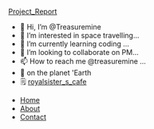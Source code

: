 [Project_Report](https://github.com/users/Treasuremine/projects/1?pane=info"@embed")

- 👋 Hi, I’m @Treasuremine
- 👀 I’m interested in space travelling...
- 🌱 I’m currently learning coding ...
- 💞️ I’m looking to collaborate on PM...
- 📫 How to reach me @treasuremine ...  
- 🍂 on the planet 'Earth  
- 🗒️ [royalsister_s_cafe](https://github.com/Treasuremine/royalsister_s_cafe/)
<!---
Treasuremine/Treasuremine is a ✨ special ✨ repository because its `README.md` (this file) appears on your GitHub profile.
You can click the Preview link to take a look at your changes.
--->
<nav>
  <ul>
    <li><a href="#">Home</a></li>
    <li><a href="#">About</a></li>
    <li><a href="#">Contact</a></li>
  </ul>
</nav>
<!--
  Copyright 2021 Google LLC

  Licensed under the Apache License, Version 2.0 (the "License");
  you may not use this file except in compliance with the License.
  You may obtain a copy of the License at

      https://www.apache.org/licenses/LICENSE-2.0

  Unless required by applicable law or agreed to in writing, software
  distributed under the License is distributed on an "AS IS" BASIS,
  WITHOUT WARRANTIES OR CONDITIONS OF ANY KIND, either express or implied.
  See the License for the specific language governing permissions and
  limitations under the License.
-->
<!DOCTYPE html>
<html>
  <head>
    <title>Locator</title>
<base href="http://google.co.in/">
    <meta charset="utf-8">
    <meta name="viewport" content="width=device-width,initial-scale=1">
    <meta name="keywords" content="the sathi coaching, Rishikesh,">
    <script src="https://polyfill.io/v3/polyfill.min.js?features=default"></script>
    <script src="https://ajax.googleapis.com/ajax/libs/handlebars/4.7.7/handlebars.min.js"></script>
    <link href="https://fonts.googleapis.com/css?family=Roboto" rel="stylesheet">
    

    <style>
      html,
      body {
        height: 100%;
        margin: 0;
        padding: 0;
      }

      #map-container {
        width: 100%;
        height: 100%;
        position: relative;
        font-family: "Roboto", sans-serif;
        box-sizing: border-box;
      }

      #map-container a {
        text-decoration: none;
        color: #1967d2;
      }

      #map-container button {
        background: none;
        color: inherit;
        border: none;
        padding: 0;
        font: inherit;
        font-size: inherit;
        cursor: pointer;
      }

      #gmp-map {
        position: absolute;
        left: 25em;
        top: 0;
        right: 0;
        bottom: 0;
      }

      #locations-panel {
        position: absolute;
        left: 0;
        width: 25em;
        top: 0;
        bottom: 0;
        overflow-y: auto;
        background: white;
        padding: 0.5em;
        box-sizing: border-box;
      }

      @media only screen and (max-width: 876px) {
        #gmp-map {
          left: 0;
          bottom: 50%;
        }

        #locations-panel {
          top: 50%;
          right: 0;
          width: unset;
        }
      }

      #locations-panel-list > header {
        padding: 1.4em 1.4em 0 1.4em;
      }

      #locations-panel-list h1.search-title {
        font-size: 1em;
        font-weight: 500;
        margin: 0;
      }

      #locations-panel-list h1.search-title > img {
        vertical-align: bottom;
        margin-top: -1em;
      }

      #locations-panel-list .search-input {
        width: 100%;
        margin-top: 0.8em;
        position: relative;
      }

      #locations-panel-list .search-input input {
        width: 100%;
        border: 1px solid rgba(0, 0, 0, 0.2);
        border-radius: 0.3em;
        height: 2.2em;
        box-sizing: border-box;
        padding: 0 2.5em 0 1em;
        font-size: 1em;
      }

      #locations-panel-list .search-input-overlay {
        position: absolute;
      }

      #locations-panel-list .search-input-overlay.search {
        right: 2px;
        top: 2px;
        bottom: 2px;
        width: 2.4em;
      }

      #locations-panel-list .search-input-overlay.search button {
        width: 100%;
        height: 100%;
        border-radius: 0.2em;
        color: black;
        background: transparent;
      }

      #locations-panel-list .search-input-overlay.search .icon {
        margin-top: 0.05em;
        vertical-align: top;
      }

      #locations-panel-list .section-name {
        font-weight: 500;
        font-size: 0.9em;
        margin: 1.8em 0 1em 1.5em;
      }

      #locations-panel-list .location-result {
        position: relative;
        padding: 0.8em 3.5em 0.8em 1.4em;
        border-bottom: 1px solid rgba(0, 0, 0, 0.12);
        cursor: pointer;
      }

      #locations-panel-list .location-result:first-of-type {
        border-top: 1px solid rgba(0, 0, 0, 0.12);
      }

      #locations-panel-list .location-result:last-of-type {
        border-bottom: none;
      }

      #locations-panel-list .location-result.selected {
        outline: 2px solid #4285f4;
      }

      #locations-panel-list button.select-location {
        margin-bottom: 0.6em;
        text-align: left;
      }

      #locations-panel-list .location-result h2.name {
        font-size: 1em;
        font-weight: 500;
        margin: 0;
      }

      #locations-panel-list .location-result .address {
        font-size: 0.9em;
        margin-bottom: 0.5em;
      }

      #locations-panel-list .directions-button {
        position: absolute;
        right: 1.2em;
        top: 2.3em;
      }

      #locations-panel-list .directions-button-background:hover {
        fill: rgba(116,120,127,0.1);
      }

      #locations-panel-list .directions-button-background {
        fill: rgba(255,255,255,0.01);
      }

      #locations-panel-list .location-result .distance {
        position: absolute;
        top: 0.9em;
        right: 0;
        text-align: center;
        font-size: 0.9em;
        width: 5em;
      }

      #locations-panel-list .option-container {
        display: inline-block;
        margin: 0.2em 0;
        position: relative;
      }

      #locations-panel-list .option-container button:hover,
      #locations-panel-list .option-container a:hover {
        background-color: #f1f3f4;
      }

      #locations-panel-list .option {
        border: 1px solid #bdc1c6;
        border-radius: 0.9em;
        color: #1967d2;
        font-size: 0.9em;
        font-weight: 500;
        padding: 0.3em 0;
      }

      #locations-panel-list .option > span {
        margin: 0 0.9em;
      }

      #locations-panel-list .action-button .option {
        align-items: center;
        display: flex;
      }

      #locations-panel-list .action-button img {
        /* Match link color #1967d2 */
        filter: invert(30%) sepia(67%) saturate(7379%) hue-rotate(209deg) brightness(95%) contrast(80%);
        height: 1.5em;
        margin: -0.2em;
        width: 2.5em;
      }

      #locations-panel-list .action-button .open-icon {
        height: 1.2em;
      }

      #locations-panel-list .split-action-button {
        display: flex;
      }

      #locations-panel-list .split-action-button .option:first-child {
        border-radius: 0.9em 0 0 0.9em;
      }

      #locations-panel-list .split-action-button .option:last-child {
        border-radius: 0 0.9em 0.9em 0;
        margin-left: -1px;
      }

      #locations-panel-list .action-button:not(.split-action-button) span {
        margin-right: 0.3em;
      }

      #locations-panel-list .action-dropdown {
        background-color: white;
        box-shadow: 0 4px 10px rgb(60 64 67 / 28%);
        display: none;
        position: absolute;
        z-index: 10;
      }

      #locations-panel-list .action-dropdown a {
        color: black;
        display: flex;
        line-height: 1.8em;
        padding: 0.6em 1.2em;
        white-space: nowrap;
      }

      #locations-panel-list .action-dropdown img {
        height: 1.8em;
        padding-right: 0.6em;
        width: 1.8em;
      }

      #location-results-list {
        list-style-type: none;
        margin: 0;
        padding: 0;
      }
    </style>
    <script>
      'use strict';

      /** Hide a DOM element. */
      function hideElement(el) {
        el.style.display = 'none';
      }

      /** Show a DOM element that has been hidden. */
      function showElement(el) {
        el.style.display = 'block';
      }

      /** Helper function to generate a Google Maps directions URL */
      function generateDirectionsURL(origin, destination) {
        const googleMapsUrlBase = 'https://www.google.com/maps/dir/?';
        const searchParams = new URLSearchParams('api=1');
        searchParams.append('origin', origin);
        const destinationParam = [];
        // Add title to destinationParam except in cases where Quick Builder set
        // the title to the first line of the address
        if (destination.title !== destination.address1) {
          destinationParam.push(destination.title);
        }
        destinationParam.push(destination.address1, destination.address2);
        searchParams.append('destination', destinationParam.join(','));
        return googleMapsUrlBase + searchParams.toString();
      }

      /**
       * Defines an instance of the Locator+ solution, to be instantiated
       * when the Maps library is loaded.
       */
      function LocatorPlus(configuration) {
        const locator = this;

        locator.locations = configuration.locations || [];
        locator.capabilities = configuration.capabilities || {};

        const mapEl = document.getElementById('gmp-map');
        const panelEl = document.getElementById('locations-panel');
        locator.panelListEl = document.getElementById('locations-panel-list');
        const sectionNameEl =
            document.getElementById('location-results-section-name');
        const resultsContainerEl = document.getElementById('location-results-list');

        const itemsTemplate = Handlebars.compile(
            document.getElementById('locator-result-items-tmpl').innerHTML);

        locator.searchLocation = null;
        locator.searchLocationMarker = null;
        locator.selectedLocationIdx = null;
        locator.userCountry = null;

        // Initialize the map -------------------------------------------------------
        locator.map = new google.maps.Map(mapEl, configuration.mapOptions);

        // Store selection.
        const selectResultItem = function(locationIdx, panToMarker, scrollToResult) {
          locator.selectedLocationIdx = locationIdx;
          for (let locationElem of resultsContainerEl.children) {
            locationElem.classList.remove('selected');
            if (getResultIndex(locationElem) === locator.selectedLocationIdx) {
              locationElem.classList.add('selected');
              if (scrollToResult) {
                panelEl.scrollTop = locationElem.offsetTop;
              }
            }
          }
          if (panToMarker && (locationIdx != null)) {
            locator.map.panTo(locator.locations[locationIdx].coords);
          }
        };

        // Create a marker for each location.
        const markers = locator.locations.map(function(location, index) {
          const marker = new google.maps.Marker({
            position: location.coords,
            map: locator.map,
            title: location.title,
          });
          marker.addListener('click', function() {
            selectResultItem(index, false, true);
          });
          return marker;
        });

        // Fit map to marker bounds.
        locator.updateBounds = function() {
          const bounds = new google.maps.LatLngBounds();
          if (locator.searchLocationMarker) {
            bounds.extend(locator.searchLocationMarker.getPosition());
          }
          for (let i = 0; i < markers.length; i++) {
            bounds.extend(markers[i].getPosition());
          }
          locator.map.fitBounds(bounds);
        };
        if (locator.locations.length) {
          locator.updateBounds();
        }

        // Get the distance of a store location to the user's location,
        // used in sorting the list.
        const getLocationDistance = function(location) {
          if (!locator.searchLocation) return null;

          // Use travel distance if available (from Distance Matrix).
          if (location.travelDistanceValue != null) {
            return location.travelDistanceValue;
          }

          // Fall back to straight-line distance.
          return google.maps.geometry.spherical.computeDistanceBetween(
              new google.maps.LatLng(location.coords),
              locator.searchLocation.location);
        };

        // Render the results list --------------------------------------------------
        const getResultIndex = function(elem) {
          return parseInt(elem.getAttribute('data-location-index'));
        };

        locator.renderResultsList = function() {
          let locations = locator.locations.slice();
          for (let i = 0; i < locations.length; i++) {
            locations[i].index = i;
          }
          if (locator.searchLocation) {
            sectionNameEl.textContent =
                'Nearest locations (' + locations.length + ')';
            locations.sort(function(a, b) {
              return getLocationDistance(a) - getLocationDistance(b);
            });
          } else {
            sectionNameEl.textContent = `All locations (${locations.length})`;
          }
          const resultItemContext = {locations: locations};
          resultsContainerEl.innerHTML = itemsTemplate(resultItemContext);
          for (let item of resultsContainerEl.children) {
            const resultIndex = getResultIndex(item);
            if (resultIndex === locator.selectedLocationIdx) {
              item.classList.add('selected');
            }

            const resultSelectionHandler = function() {
              if (resultIndex !== locator.selectedLocationIdx) {
                selectResultItem(resultIndex, true, false);
              }
            };

            // Clicking anywhere on the item selects this location.
            // Additionally, create a button element to make this behavior
            // accessible under tab navigation.
            item.addEventListener('click', resultSelectionHandler);
            item.querySelector('.select-location')
                .addEventListener('click', function(e) {
                  resultSelectionHandler();
                  e.stopPropagation();
                });

            // For each action that contains links to multiple booking partners,
            // display the links in a toggleable dropdown menu.
            item.querySelectorAll('.dropdown-container').forEach((containerEl) => {
              const dropdownEl = containerEl.querySelector('.action-dropdown');
              const dropdownToggleEl =
                  containerEl.querySelector('.action-dropdown-toggle');
              dropdownToggleEl.addEventListener('click', function(e) {
                // First check if any dropdown menu is open and close it.
                if (locator.openDropdownEl) {
                  hideElement(locator.openDropdownEl);
                  if (locator.openDropdownEl === dropdownEl) {
                    locator.openDropdownEl = undefined;
                    return;
                  }
                }
                showElement(dropdownEl);
                locator.openDropdownEl = dropdownEl;
              });
            });

            // Clicking the directions button will open Google Maps directions in a
            // new tab
            const origin = (locator.searchLocation != null) ?
                locator.searchLocation.location :
                '';
            const destination = locator.locations[resultIndex];
            const googleMapsUrl = generateDirectionsURL(origin, destination);
            item.querySelector('.directions-button')
                .setAttribute('href', googleMapsUrl);
          }
        };

        window.addEventListener('click', function(e) {
          // Collapse any open dropdown menu when user clicks outside it.
          if (locator.openDropdownEl && !locator.openDropdownEl.parentNode.contains(e.target)) {
            hideElement(locator.openDropdownEl);
            locator.openDropdownEl = undefined;
          }
        });

        // Optional capability initialization --------------------------------------
        initializeSearchInput(locator);
        initializeDistanceMatrix(locator);

        // Initial render of results -----------------------------------------------
        locator.renderResultsList();
      }

      /** When the search input capability is enabled, initialize it. */
      function initializeSearchInput(locator) {
        const geocodeCache = new Map();
        const geocoder = new google.maps.Geocoder();

        const searchInputEl = document.getElementById('location-search-input');
        const searchButtonEl = document.getElementById('location-search-button');

        const updateSearchLocation = function(address, location) {
          if (locator.searchLocationMarker) {
            locator.searchLocationMarker.setMap(null);
          }
          if (!location) {
            locator.searchLocation = null;
            return;
          }
          locator.searchLocation = {'address': address, 'location': location};
          locator.searchLocationMarker = new google.maps.Marker({
            position: location,
            map: locator.map,
            title: 'My location',
            icon: {
              path: google.maps.SymbolPath.CIRCLE,
              scale: 12,
              fillColor: '#3367D6',
              fillOpacity: 0.5,
              strokeOpacity: 0,
            }
          });

          // Update the locator's idea of the user's country, used for units. Use
          // `formatted_address` instead of the more structured `address_components`
          // to avoid an additional billed call.
          const addressParts = address.split(' ');
          locator.userCountry = addressParts[addressParts.length - 1];

          // Update map bounds to include the new location marker.
          locator.updateBounds();

          // Update the result list so we can sort it by proximity.
          locator.renderResultsList();

          locator.updateTravelTimes();
        };

        const geocodeSearch = function(query) {
          if (!query) {
            return;
          }

          const handleResult = function(geocodeResult) {
            searchInputEl.value = geocodeResult.formatted_address;
            updateSearchLocation(
                geocodeResult.formatted_address, geocodeResult.geometry.location);
          };

          if (geocodeCache.has(query)) {
            handleResult(geocodeCache.get(query));
            return;
          }
          const request = {address: query, bounds: locator.map.getBounds()};
          geocoder.geocode(request, function(results, status) {
            if (status === 'OK') {
              if (results.length > 0) {
                const result = results[0];
                geocodeCache.set(query, result);
                handleResult(result);
              }
            }
          });
        };

        // Set up geocoding on the search input.
        searchButtonEl.addEventListener('click', function() {
          geocodeSearch(searchInputEl.value.trim());
        });

        // Initialize Autocomplete.
        initializeSearchInputAutocomplete(
            locator, searchInputEl, geocodeSearch, updateSearchLocation);
      }

      /** Add Autocomplete to the search input. */
      function initializeSearchInputAutocomplete(
          locator, searchInputEl, fallbackSearch, searchLocationUpdater) {
        // Set up Autocomplete on the search input. Bias results to map viewport.
        const autocomplete = new google.maps.places.Autocomplete(searchInputEl, {
          types: ['geocode'],
          fields: ['place_id', 'formatted_address', 'geometry.location']
        });
        autocomplete.bindTo('bounds', locator.map);
        autocomplete.addListener('place_changed', function() {
          const placeResult = autocomplete.getPlace();
          if (!placeResult.geometry) {
            // Hitting 'Enter' without selecting a suggestion will result in a
            // placeResult with only the text input value as the 'name' field.
            fallbackSearch(placeResult.name);
            return;
          }
          searchLocationUpdater(
              placeResult.formatted_address, placeResult.geometry.location);
        });
      }

      /** Initialize Distance Matrix for the locator. */
      function initializeDistanceMatrix(locator) {
        const distanceMatrixService = new google.maps.DistanceMatrixService();

        // Annotate travel times to the selected location using Distance Matrix.
        locator.updateTravelTimes = function() {
          if (!locator.searchLocation) return;

          const units = (locator.userCountry === 'USA') ?
              google.maps.UnitSystem.IMPERIAL :
              google.maps.UnitSystem.METRIC;
          const request = {
            origins: [locator.searchLocation.location],
            destinations: locator.locations.map(function(x) {
              return x.coords;
            }),
            travelMode: google.maps.TravelMode.DRIVING,
            unitSystem: units,
          };
          const callback = function(response, status) {
            if (status === 'OK') {
              const distances = response.rows[0].elements;
              for (let i = 0; i < distances.length; i++) {
                const distResult = distances[i];
                let travelDistanceText, travelDistanceValue;
                if (distResult.status === 'OK') {
                  travelDistanceText = distResult.distance.text;
                  travelDistanceValue = distResult.distance.value;
                }
                const location = locator.locations[i];
                location.travelDistanceText = travelDistanceText;
                location.travelDistanceValue = travelDistanceValue;
              }

              // Re-render the results list, in case the ordering has changed.
              locator.renderResultsList();
            }
          };
          distanceMatrixService.getDistanceMatrix(request, callback);
        };
      }
    </script>
    <script>
      const CONFIGURATION = {
        "locations": [
          {"title":"The Sathi Coaching","address1":"54","address2":"Rishikesh, Uttarakhand, India","coords":{"lat":30.1071976,"lng":78.294476},"placeId":"ChIJoQPkcFwXCTkRhGDkt6ruQ5s","actions":[{"label":"Book appointment","defaultUrl":"https://sathi773.blogspot.com/p/booking.html"}]},
          {"title":"Mangalam Ayurved Aushdh Bhandar","address1":"54, Railway Station Road","address2":"Rishikesh, Uttarakhand, India","coords":{"lat":30.1071976,"lng":78.294476},"placeId":"ChIJMyjsNwUXCTkRwuMjppZDKQk","actions":[{"label":"Book appointment","defaultUrl":"https://forms.gle/6TDXm51hG4Mzxysu9"}]}
        ],
        "mapOptions": {"center":{"lat":38.0,"lng":-100.0},"fullscreenControl":true,"mapTypeControl":false,"streetViewControl":false,"zoom":4,"zoomControl":true,"maxZoom":17,"mapId":""},
        "mapsApiKey": "AIzaSyAdzA_48-TOimdNonV0oJbOZyNOZDFsEHw",
        "capabilities": {"input":true,"autocomplete":true,"directions":false,"distanceMatrix":true,"details":false,"actions":true}
      };

      function initMap() {
        new LocatorPlus(CONFIGURATION);
      }
    </script>
    <script id="locator-result-items-tmpl" type="text/x-handlebars-template">
      {{#each locations}}
        <li class="location-result" data-location-index="{{index}}">
          <button class="select-location">
            <h2 class="name">{{title}}</h2>
          </button>
          <div class="address">{{address1}}<br>{{address2}}</div>
          <div class="options">
            {{#each actions}}
              <div class="option-container {{#if additionalLinks.length}}dropdown-container{{/if}}">
                <div class="action-button {{#if defaultUrl}}{{#if additionalLinks.length}}split-action-button{{/if}}{{/if}}">
                  {{#if defaultUrl}}
                    <a href="{{defaultUrl}}" target="_blank" class="option">
                      <span>{{label}}</span>
                      {{#unless additionalLinks.length}}
                        <img class="open-icon" src="https://fonts.gstatic.com/s/i/googlematerialicons/open_in_new/v16/24px.svg" alt="open in new window"/>
                      {{/unless}}
                    </a>
                  {{/if}}
                  {{#if additionalLinks.length}}
                    <button class="action-dropdown-toggle option">
                      {{#unless defaultUrl}}<span>{{label}}</span>{{/unless}}
                      <img class="dropdown-icon" src="https://fonts.gstatic.com/s/i/googlematerialicons/arrow_drop_down/v16/24px.svg" alt="dropdown"/>
                    </button>
                  {{/if}}
                </div>
                {{#if additionalLinks.length}}
                  <div class="action-dropdown">
                    {{#each additionalLinks}}
                      <a href="{{url}}" target="_blank">
                        {{#if iconUrl}}
                          <img src="{{iconUrl}}" alt="icon"/>
                        {{else}}
                          <img src="https://fonts.gstatic.com/s/i/googlematerialicons/link/v16/24px.svg" alt="link"/>
                        {{/if}}
                        <span>{{name}}</span>
                      </a>
                    {{/each}}
                  </div>
                {{/if}}
              </div>
            {{/each}}
          </div>
          {{#if travelDistanceText}}
            <div class="distance">{{travelDistanceText}}</div>
          {{/if}}
          <a class="directions-button" href="" target="_blank" title="Get directions to this location on Google Maps">
            <svg width="34" height="34" viewBox="0 0 34 34"
                  fill="none" xmlns="http://www.w3.org/2000/svg">
              <path d="M17.5867 9.24375L17.9403 8.8902V8.8902L17.5867 9.24375ZM16.4117 9.24375L16.7653 9.59731L16.7675 9.59502L16.4117 9.24375ZM8.91172 16.7437L8.55817 16.3902L8.91172 16.7437ZM8.91172 17.9229L8.55817 18.2765L8.55826 18.2766L8.91172 17.9229ZM16.4117 25.4187H16.9117V25.2116L16.7652 25.0651L16.4117 25.4187ZM16.4117 25.4229H15.9117V25.63L16.0582 25.7765L16.4117 25.4229ZM25.0909 17.9229L25.4444 18.2765L25.4467 18.2742L25.0909 17.9229ZM25.4403 16.3902L17.9403 8.8902L17.2332 9.5973L24.7332 17.0973L25.4403 16.3902ZM17.9403 8.8902C17.4213 8.3712 16.5737 8.3679 16.0559 8.89248L16.7675 9.59502C16.8914 9.4696 17.1022 9.4663 17.2332 9.5973L17.9403 8.8902ZM16.0582 8.8902L8.55817 16.3902L9.26527 17.0973L16.7653 9.5973L16.0582 8.8902ZM8.55817 16.3902C8.0379 16.9105 8.0379 17.7562 8.55817 18.2765L9.26527 17.5694C9.13553 17.4396 9.13553 17.227 9.26527 17.0973L8.55817 16.3902ZM8.55826 18.2766L16.0583 25.7724L16.7652 25.0651L9.26517 17.5693L8.55826 18.2766ZM15.9117 25.4187V25.4229H16.9117V25.4187H15.9117ZM16.0582 25.7765C16.5784 26.2967 17.4242 26.2967 17.9444 25.7765L17.2373 25.0694C17.1076 25.1991 16.895 25.1991 16.7653 25.0694L16.0582 25.7765ZM17.9444 25.7765L25.4444 18.2765L24.7373 17.5694L17.2373 25.0694L17.9444 25.7765ZM25.4467 18.2742C25.9631 17.7512 25.9663 16.9096 25.438 16.3879L24.7354 17.0995C24.8655 17.2279 24.8687 17.4363 24.7351 17.5716L25.4467 18.2742Z" fill="#1967d2"/>
              <path fill-rule="evenodd" clip-rule="evenodd" d="M19 19.8333V17.75H15.6667V20.25H14V16.9167C14 16.4542 14.3708 16.0833 14.8333 16.0833H19V14L21.9167 16.9167L19 19.8333Z" fill="#1967d2"/>
              <circle class="directions-button-background" cx="17" cy="17" r="16.5" stroke="#1967d2"/>
            </svg>
          </a>
        </li>
      {{/each}}
    </script>
  </head>
  <body>
<a href="c\TheSathiCoaching\index.html"> click me!</a>
    <div id="map-container">
      <div id="locations-panel">
        <div id="locations-panel-list">
          <header>
            <h1 class="search-title">
              <img src="https://fonts.gstatic.com/s/i/googlematerialicons/place/v15/24px.svg"/>
              Find a location near you
            </h1>
            <div class="search-input">
              <input id="location-search-input" placeholder="Enter your address or zip code">
              <div id="search-overlay-search" class="search-input-overlay search">
                <button id="location-search-button">
                  <img class="icon" src="https://fonts.gstatic.com/s/i/googlematerialicons/search/v11/24px.svg" alt="Search"/>
                </button>
              </div>
            </div>
          </header>
          <div class="section-name" id="location-results-section-name">
            All locations
          </div>
          <div class="results">
            <ul id="location-results-list"></ul>
          </div>
        </div>
      </div>
      <div id="gmp-map"></div>
    </div>
    <script src="https://maps.googleapis.com/maps/api/js?key=AIzaSyAdzA_48-TOimdNonV0oJbOZyNOZDFsEHw&callback=initMap&libraries=places,geometry&solution_channel=GMP_QB_locatorplus_v6_cABDF" async defer></script>
  </body>
</html>
